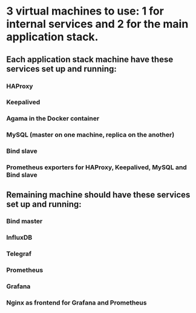 # 3 virtual machines to use: 1 for internal services and 2 for the main application stack.

## Each application stack machine  have these services set up and running:

### HAProxy
### Keepalived
### Agama in the Docker container
### MySQL (master on one machine, replica on the another)
### Bind slave
### Prometheus exporters for HAProxy, Keepalived, MySQL and Bind slave

## Remaining machine should have these services set up and running:

### Bind master
### InfluxDB
### Telegraf
### Prometheus
### Grafana
### Nginx as frontend for Grafana and Prometheus
